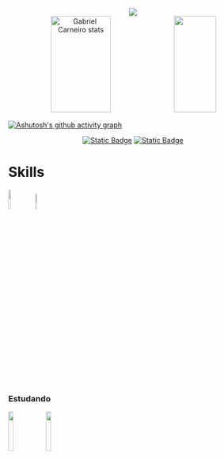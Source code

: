 <div align="center">
  <img src="https://capsule-render.vercel.app/api?type=cylinder&color=0:00072D,100:2A9DF4&height=150&section=header&text=I’m%20Gabriel&animation=blinking&fontSize=90&fontColor=D0EFFF"/>
</div>
<div align="center">
  <img width="49%" height="195px" src="https://github-readme-stats.vercel.app/api?username=GabeMike52&show_icons=true&count_private=true&hide_border=true&title_color=1167B1&icon_color=1167B1&text_color=c9d1d9&bg_color=0d1117"alt="Gabriel Carneiro stats" />
  <img width="41%" height="195px" src="https://github-readme-stats.vercel.app/api/top-langs/?username=GabeMike52&layout=compact&hide_border=true&title_color=1167B1&text_color=1167B1&bg_color=0d1117"/>
</div>

[![Ashutosh's github activity graph](https://github-readme-activity-graph.vercel.app/graph?username=GabeMike52&bg_color=0d1117&color=223BC9&line=067FD0&point=A3C5F1&area=true&hide_border=true)](https://github.com/ashutosh00710/github-readme-activity-graph)

<div align="center">
  <a href="https://www.instagram.com/gabmcarneiro/" target="_blank"><img alt="Static Badge" src="https://img.shields.io/badge/Instagram-%23191970?style=for-the-badge&logo=instagram&logoColor=aliceblue"></a>
  <a href="https://www.linkedin.com/in/gabriel-miqueias-carneiro-13464a226/" target="_blank"><img alt="Static Badge" src="https://img.shields.io/badge/LinkedIn-%23191970?style=for-the-badge&logo=LinkedIn&logoColor=aliceblue"></a>
</div>

<h1>Skills</h1>
<div>
  <img width="10%" src="https://img.shields.io/badge/HTML5-E34F26?style=for-the-badge&logo=html5&logoColor=white">
  <img width="8.9%" src="https://img.shields.io/badge/CSS3-1572B6?style=for-the-badge&logo=css3&logoColor=white">
  <br>
  <h3>Estudando</h3>
    <div>
    <img width="14.3%" src="https://img.shields.io/badge/JavaScript-F7DF1E?style=for-the-badge&logo=javascript&logoColor=black">
    <img width="14.3%" src="https://img.shields.io/badge/TypeScript-007ACC?style=for-the-badge&logo=typescript&logoColor=white">
    </div>
</div>
